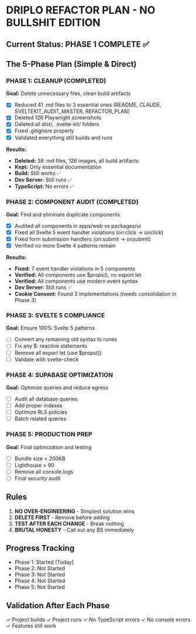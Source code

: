 # DRIPLO REFACTOR PLAN - NO BULLSHIT EDITION

## Current Status: PHASE 1 COMPLETE ✅

## The 5-Phase Plan (Simple & Direct)

### PHASE 1: CLEANUP (COMPLETED)
**Goal:** Delete unnecessary files, clean build artifacts
- [x] Reduced 41 .md files to 3 essential ones (README, CLAUDE, SVELTEKIT_AUDIT_MASTER, REFACTOR_PLAN)
- [x] Deleted 126 Playwright screenshots
- [x] Deleted all dist/, .svelte-kit/ folders
- [x] Fixed .gitignore properly
- [x] Validated everything still builds and runs

**Results:**
- **Deleted:** 38 .md files, 126 images, all build artifacts
- **Kept:** Only essential documentation
- **Build:** Still works ✅
- **Dev Server:** Still runs ✅
- **TypeScript:** No errors ✅

### PHASE 2: COMPONENT AUDIT (COMPLETED)
**Goal:** Find and eliminate duplicate components
- [x] Audited all components in apps/web vs packages/ui
- [x] Fixed all Svelte 5 event handler violations (on:click → onclick)
- [x] Fixed form submission handlers (on:submit → onsubmit)
- [x] Verified no more Svelte 4 patterns remain

**Results:**
- **Fixed:** 7 event handler violations in 5 components
- **Verified:** All components use $props(), no export let
- **Verified:** All components use modern event syntax
- **Dev Server:** Still runs ✅
- **Cookie Consent:** Found 3 implementations (needs consolidation in Phase 3)

### PHASE 3: SVELTE 5 COMPLIANCE
**Goal:** Ensure 100% Svelte 5 patterns
- [ ] Convert any remaining old syntax to runes
- [ ] Fix any $: reactive statements
- [ ] Remove all export let (use $props())
- [ ] Validate with svelte-check

### PHASE 4: SUPABASE OPTIMIZATION
**Goal:** Optimize queries and reduce egress
- [ ] Audit all database queries
- [ ] Add proper indexes
- [ ] Optimize RLS policies
- [ ] Batch related queries

### PHASE 5: PRODUCTION PREP
**Goal:** Final optimization and testing
- [ ] Bundle size < 200KB
- [ ] Lighthouse > 90
- [ ] Remove all console.logs
- [ ] Final security audit

## Rules
1. **NO OVER-ENGINEERING** - Simplest solution wins
2. **DELETE FIRST** - Remove before adding
3. **TEST AFTER EACH CHANGE** - Break nothing
4. **BRUTAL HONESTY** - Call out any BS immediately

## Progress Tracking
- Phase 1: Started [Today]
- Phase 2: Not Started
- Phase 3: Not Started  
- Phase 4: Not Started
- Phase 5: Not Started

## Validation After Each Phase
✓ Project builds
✓ Project runs
✓ No TypeScript errors
✓ No console errors
✓ Features still work
